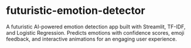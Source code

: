 # futuristic-emotion-detector
A futuristic AI-powered emotion detection app built with Streamlit, TF-IDF, and Logistic Regression. Predicts emotions with confidence scores, emoji feedback, and interactive animations for an engaging user experience.
